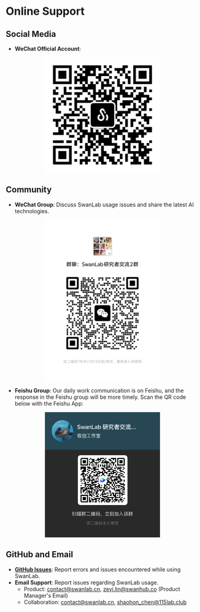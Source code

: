 # Online Support

## Social Media
- **WeChat Official Account**:

<div align="center">
<img src="/assets/wechat_public_account.jpg" width=300>
</div>

## Community

- **WeChat Group**: Discuss SwanLab usage issues and share the latest AI technologies.

<div align="center">
<img src="/assets/wechat-QR-Code.png" width=300>
</div>

- **Feishu Group**: Our daily work communication is on Feishu, and the response in the Feishu group will be more timely. Scan the QR code below with the Feishu App:

<div align="center">
<img src="/assets/feishu-QR-Code.png" width=300>
</div>

## GitHub and Email
- **[GitHub Issues](https://github.com/SwanHubX/SwanLab/issues)**: Report errors and issues encountered while using SwanLab.
- **Email Support**: Report issues regarding SwanLab usage.
  - Product: <contact@swanlab.cn>, <zeyi.lin@swanhub.co> (Product Manager's Email)
  - Collaboration: <contact@swanlab.cn>, <shaohon_chen@115lab.club>